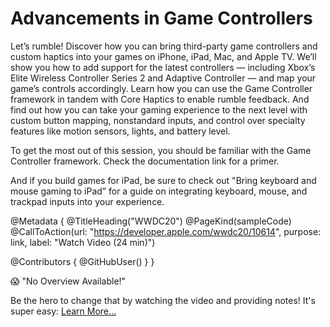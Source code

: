 # Advancements in Game Controllers

Let’s rumble! Discover how you can bring third-party game controllers and custom haptics into your games on iPhone, iPad, Mac, and Apple TV. We’ll show you how to add support for the latest controllers — including Xbox’s Elite Wireless Controller Series 2 and Adaptive Controller — and map your game’s controls accordingly. Learn how you can use the Game Controller framework in tandem with Core Haptics to enable rumble feedback. And find out how you can take your gaming experience to the next level with custom button mapping, nonstandard inputs, and control over specialty features like motion sensors, lights, and battery level.

To get the most out of this session, you should be familiar with the Game Controller framework. Check the documentation link for a primer.

And if you build games for iPad, be sure to check out "Bring keyboard and mouse gaming to iPad” for a guide on integrating keyboard, mouse, and trackpad inputs into your experience.

@Metadata {
   @TitleHeading("WWDC20")
   @PageKind(sampleCode)
   @CallToAction(url: "https://developer.apple.com/wwdc20/10614", purpose: link, label: "Watch Video (24 min)")

   @Contributors {
      @GitHubUser(<replace this with your GitHub handle>)
   }
}

😱 "No Overview Available!"

Be the hero to change that by watching the video and providing notes! It's super easy:
 [Learn More…](https://wwdcnotes.github.io/WWDCNotes/documentation/wwdcnotes/contributing)
